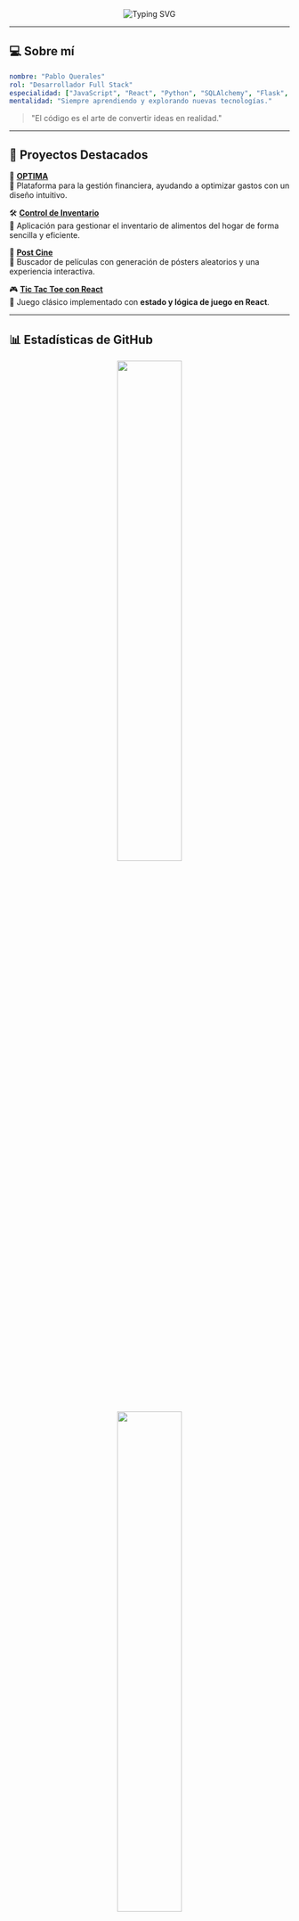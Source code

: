 <div align="center">
  <img src="https://readme-typing-svg.demolab.com?font=Fira+Code&size=28&duration=1000&pause=500&color=D4A017&center=true&vCenter=true&multiline=true&repeat=false&random=false&width=1000&height=120&lines=%3E_Soy+Pablo+Querales;%3E_Full+Stack+Developer" alt="Typing SVG" />
</div>

---

## 💻 Sobre mí

```yaml
nombre: "Pablo Querales"
rol: "Desarrollador Full Stack"
especialidad: ["JavaScript", "React", "Python", "SQLAlchemy", "Flask", "Postgres"]
mentalidad: "Siempre aprendiendo y explorando nuevas tecnologías."
```

> "El código es el arte de convertir ideas en realidad."

---

## 🎯 Proyectos Destacados

🌟 **[OPTIMA](https://github.com/PabloQuerales/OPTIMA)**  
📌 Plataforma para la gestión financiera, ayudando a optimizar gastos con un diseño intuitivo.

🛠️ **[Control de Inventario](https://github.com/PabloQuerales/inventario-almacen-front-back)**  
📌 Aplicación para gestionar el inventario de alimentos del hogar de forma sencilla y eficiente.

🎥 **[Post Cine](https://github.com/PabloQuerales/buscador-de-pel-culas-con-react)**  
📌 Buscador de películas con generación de pósters aleatorios y una experiencia interactiva.


🎮 **[Tic Tac Toe con React](https://github.com/PabloQuerales/TicTacToe-with-React)**  
📌 Juego clásico implementado con **estado y lógica de juego en React**.

---

## 📊 Estadísticas de GitHub

<p align="center">
  <img width="48%" src="https://github-readme-stats.vercel.app/api?username=PabloQuerales&show_icons=true&theme=monokai" />
</p>

<p align="center">
  <img width="48%" src="https://github-readme-stats.vercel.app/api/top-langs/?username=PabloQuerales&layout=compact&theme=monokai" />
</p>

---

## 🛠️ Tecnologías y Herramientas

<div align="center">
  <img src="https://skillicons.dev/icons?i=html,css,tailwind,js,react,python,flask,postgresql,git,github,vscode" />
</div>

---

## 📞 Conéctate conmigo

Si te interesa la tecnología, el desarrollo web o simplemente intercambiar ideas, aquí me puedes encontrar:

📧 **Email:** [pabloquerales20@gmail.com](mailto:pabloquerales20@gmail.com)  
🏢 **LinkedIn:** [linkedin.com/in/pablo-querales](https://www.linkedin.com/in/pablo-querales)  
👨‍💻 **GitHub:** [github.com/PabloQuerales](https://github.com/PabloQuerales)

💡 Siempre abierto a conversaciones sobre tecnología y desarrollo de software.
